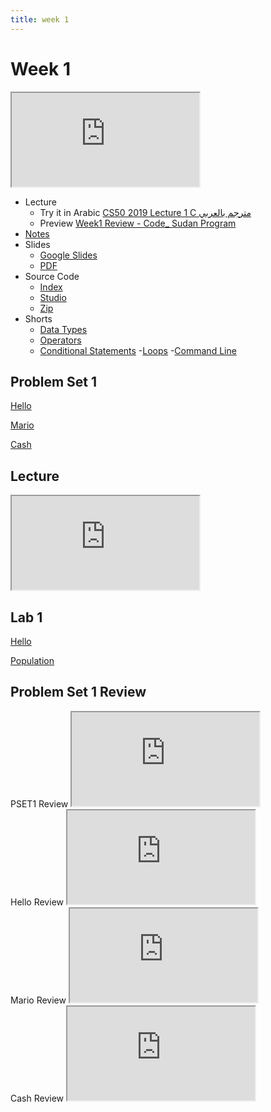 ```yaml
---
title: week 1
---
```


# Week 1

<iframe src="https://www.youtube.com/embed/zYierUhIFNQ"></iframe>


- Lecture
  - Try it in Arabic
    [CS50 2019 Lecture 1 C مترجم بالعربي](https://www.youtube.com/embed/L8AmnvKj_zY)
  - Preview
     [Week1 Review - Code_ Sudan Program](https://www.youtube.com/embed/F-qbaeSJHAE)
- [Notes](https://cs50.harvard.edu/x/2020/notes/1/#c)
- Slides
  - <a href="https://docs.google.com/presentation/d/191XW0DHWlW6WmAhYuFUYnZKUlDx0N4u4Fp81AeW-uNs/edit?usp=sharing">Google Slides</a>
  - <a href="https://cdn.cs50.net/2019/fall/lectures/1/lecture1.pdf">PDF</a>
- Source Code
  - <a href="https://cdn.cs50.net/2019/fall/lectures/1/src1/">Index</a>
  - <a href="https://scratch.mit.edu/studios/25128634/">Studio</a>
  - <a href="https://cdn.cs50.net/2019/fall/lectures/1/src1.zip">Zip</a>
- Shorts
  - <a href="https://www.youtube.com/embed/q6K8KMqt8wQ" savefrom_lm_index="0" savefrom_lm="1">Data Types</a>
  - <a href="https://www.youtube.com/embed/7apBtlEkJzk?rel=0" savefrom_lm_index="0" savefrom_lm="1">Operators</a>
  - <a href="https://www.youtube.com/embed/FqUeHzvci10?rel=0" savefrom_lm_index="0" savefrom_lm="1">Conditional Statements</a>
  -<a href="https://www.youtube.com/embed/QOvo-xFL9II?rel=0" savefrom_lm_index="0" savefrom_lm="1">Loops</a>
  -<a href="https://www.youtube.com/embed/lnYKOnz9ln8?rel=0" savefrom_lm_index="0" savefrom_lm="1">Command Line</a>
   
## Problem Set 1

[Hello](https://lab.cs50.io/code-sudan/labs/main/pset1/hello)

[Mario](https://lab.cs50.io/code-sudan/labs/main/pset1/mario/less)

[Cash](https://lab.cs50.io/code-sudan/labs/main/pset1/cash)

## Lecture

<iframe src="https://www.youtube.com/embed/lcRhPrGtJxw"></iframe>

## Lab 1

[Hello](https://cs50.harvard.edu/x/2021/labs/1/hello/)

[Population](https://cs50.harvard.edu/x/2021/labs/1/population/)

## Problem Set 1 Review 
<div class="box" >PSET1 Review  <iframe src="https://www.youtube.com/embed/E2PrBmlfig4"></iframe></div>
<div class="box" >Hello Review  <iframe src="https://www.youtube.com/embed/PlXUYylfwKg"></iframe></div>
<div class="box" >Mario Review <iframe src="https://www.youtube.com/embed/V7C7LEJ_TrI"></iframe></div>
<div class="box" >Cash Review  <iframe src="https://www.youtube.com/embed/ob7b-IfmPDc"></iframe></div>


